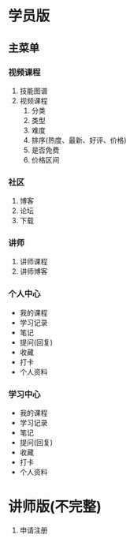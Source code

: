 # 学员版
## 主菜单
### 视频课程
1. 技能图谱
2. 视频课程
    1. 分类
    2. 类型
    3. 难度
    4. 排序(热度、最新、好评、价格)
    5. 是否免费
    6. 价格区间

### 社区
1. 博客
2. 论坛
3. 下载

### 讲师
1. 讲师课程
2. 讲师博客

### 个人中心

- 我的课程
- 学习记录
- 笔记
- 提问(回复)
- 收藏
- 打卡
- 个人资料

### 学习中心
- 我的课程
- 学习记录
- 笔记
- 提问(回复)
- 收藏
- 打卡
- 个人资料





# 讲师版(不完整)
1. 申请注册



    
